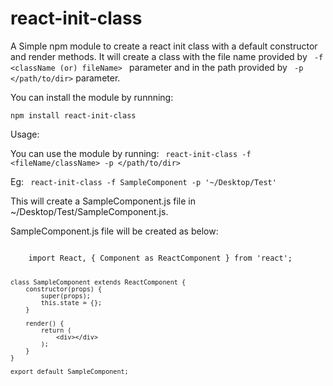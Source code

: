 # react-init-class
A Simple npm module to create a react init class with a default constructor and render methods. 
It will create a class with the file name provided by <code> -f <className (or) fileName> </code> parameter and in the path provided by <code> -p </path/to/dir></code> parameter.


You can install the module by runnning:

<code>npm install react-init-class</code>

Usage:

You can use the module by running:
<code> react-init-class -f <fileName/className> -p </path/to/dir> </code>

Eg: <code> react-init-class -f SampleComponent -p '~/Desktop/Test' </code>

This will create a SampleComponent.js file in ~/Desktop/Test/SampleComponent.js.

SampleComponent.js file will be created as below:

<code>
    import React, { Component as ReactComponent } from 'react';
  
    class SampleComponent extends ReactComponent {
        constructor(props) {
            super(props);
            this.state = {};
        }

        render() {
            return (
                <div></div>
            );
        }
    }

    export default SampleComponent;
</code>
